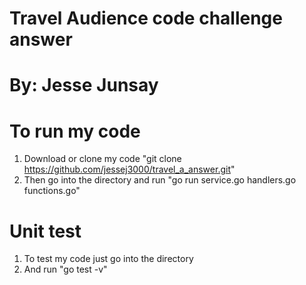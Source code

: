# Travel Audience code challenge answer
# By: Jesse Junsay

# To run my code
1. Download or clone my code "git clone https://github.com/jessej3000/travel_a_answer.git"
2. Then go into the directory and run "go run service.go handlers.go functions.go"

# Unit test
1. To test my code just go into the directory 
2. And run "go test -v"

